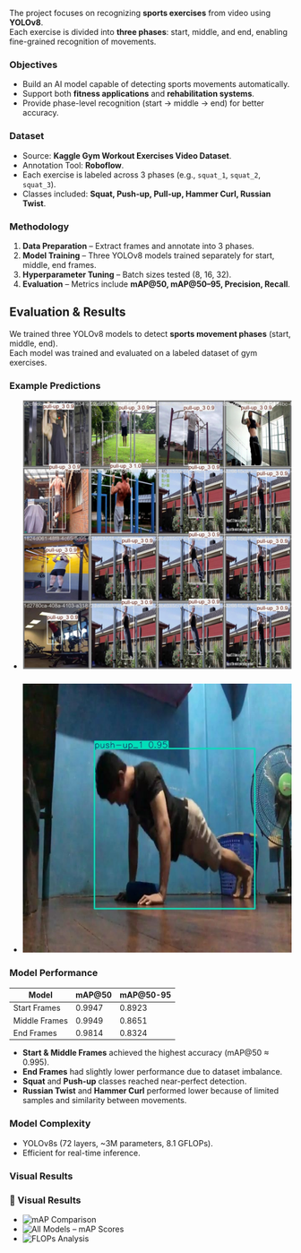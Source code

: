 
The project focuses on recognizing **sports exercises** from video using **YOLOv8**.  
Each exercise is divided into **three phases**: start, middle, and end, enabling fine-grained recognition of movements.  

###  Objectives  
- Build an AI model capable of detecting sports movements automatically.  
- Support both **fitness applications** and **rehabilitation systems**.  
- Provide phase-level recognition (start → middle → end) for better accuracy.  

###  Dataset  
- Source: **Kaggle Gym Workout Exercises Video Dataset**.  
- Annotation Tool: **Roboflow**.  
- Each exercise is labeled across 3 phases (e.g., `squat_1`, `squat_2`, `squat_3`).  
- Classes included: **Squat, Push-up, Pull-up, Hammer Curl, Russian Twist**.  

###  Methodology  
1. **Data Preparation** – Extract frames and annotate into 3 phases.  
2. **Model Training** – Three YOLOv8 models trained separately for start, middle, end frames.  
3. **Hyperparameter Tuning** – Batch sizes tested (8, 16, 32).  
4. **Evaluation** – Metrics include **mAP@50, mAP@50–95, Precision, Recall**.  

## Evaluation & Results  

We trained three YOLOv8 models to detect **sports movement phases** (start, middle, end).  
Each model was trained and evaluated on a labeled dataset of gym exercises.  

### Example Predictions  
- ![Push-up Prediction](pred.jpg)
 ### 
- ![Squat Prediction](pred1.jpg) 

###  Model Performance  
| Model          | mAP@50   | mAP@50-95 |
|----------------|----------|-----------|
| Start Frames   | 0.9947   | 0.8923    |
| Middle Frames  | 0.9949   | 0.8651    |
| End Frames     | 0.9814   | 0.8324    |

- **Start & Middle Frames** achieved the highest accuracy (mAP@50 ≈ 0.995).  
- **End Frames** had slightly lower performance due to dataset imbalance.  
- **Squat** and **Push-up** classes reached near-perfect detection.  
- **Russian Twist** and **Hammer Curl** performed lower because of limited samples and similarity between movements.  

###  Model Complexity  
- YOLOv8s (72 layers, ~3M parameters, 8.1 GFLOPs).  
- Efficient for real-time inference.  

###  Visual Results   

### 🔹 Visual Results  

- ![mAP Comparison](Overall_comparison/graph_for_mAPs.png)  
- ![All Models – mAP Scores](Overall_comparison/mAPs_for_all_models.png)  
- ![FLOPs Analysis](Overall_comparison/FLOPs_for_all_models.png)  

